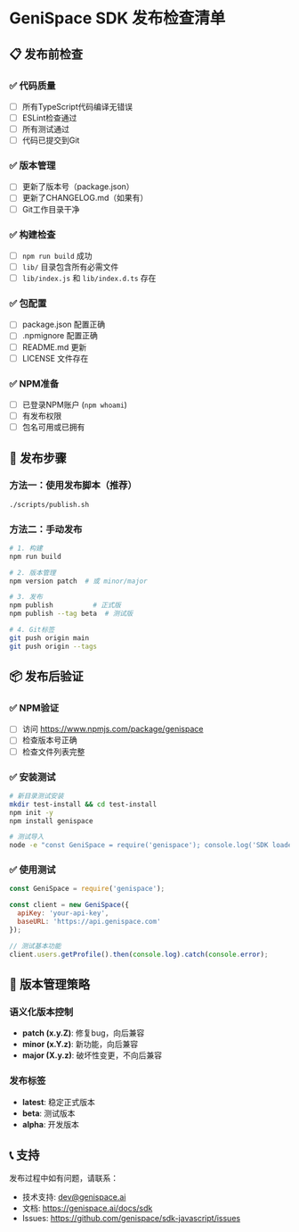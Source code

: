 # GeniSpace SDK 发布检查清单

## 📋 发布前检查

### ✅ 代码质量
- [ ] 所有TypeScript代码编译无错误
- [ ] ESLint检查通过
- [ ] 所有测试通过
- [ ] 代码已提交到Git

### ✅ 版本管理
- [ ] 更新了版本号（package.json）
- [ ] 更新了CHANGELOG.md（如果有）
- [ ] Git工作目录干净

### ✅ 构建检查
- [ ] `npm run build` 成功
- [ ] `lib/` 目录包含所有必需文件
- [ ] `lib/index.js` 和 `lib/index.d.ts` 存在

### ✅ 包配置
- [ ] package.json 配置正确
- [ ] .npmignore 配置正确
- [ ] README.md 更新
- [ ] LICENSE 文件存在

### ✅ NPM准备
- [ ] 已登录NPM账户 (`npm whoami`)
- [ ] 有发布权限
- [ ] 包名可用或已拥有

## 🚀 发布步骤

### 方法一：使用发布脚本（推荐）
```bash
./scripts/publish.sh
```

### 方法二：手动发布
```bash
# 1. 构建
npm run build

# 2. 版本管理
npm version patch  # 或 minor/major

# 3. 发布
npm publish          # 正式版
npm publish --tag beta  # 测试版

# 4. Git标签
git push origin main
git push origin --tags
```

## 📦 发布后验证

### ✅ NPM验证
- [ ] 访问 https://www.npmjs.com/package/genispace
- [ ] 检查版本号正确
- [ ] 检查文件列表完整

### ✅ 安装测试
```bash
# 新目录测试安装
mkdir test-install && cd test-install
npm init -y
npm install genispace

# 测试导入
node -e "const GeniSpace = require('genispace'); console.log('SDK loaded:', typeof GeniSpace);"
```

### ✅ 使用测试
```javascript
const GeniSpace = require('genispace');

const client = new GeniSpace({
  apiKey: 'your-api-key',
  baseURL: 'https://api.genispace.com'
});

// 测试基本功能
client.users.getProfile().then(console.log).catch(console.error);
```

## 🔄 版本管理策略

### 语义化版本控制
- **patch (x.y.Z)**: 修复bug，向后兼容
- **minor (x.Y.z)**: 新功能，向后兼容  
- **major (X.y.z)**: 破坏性变更，不向后兼容

### 发布标签
- **latest**: 稳定正式版本
- **beta**: 测试版本
- **alpha**: 开发版本

## 📞 支持

发布过程中如有问题，请联系：
- 技术支持: dev@genispace.ai
- 文档: https://genispace.ai/docs/sdk
- Issues: https://github.com/genispace/sdk-javascript/issues
